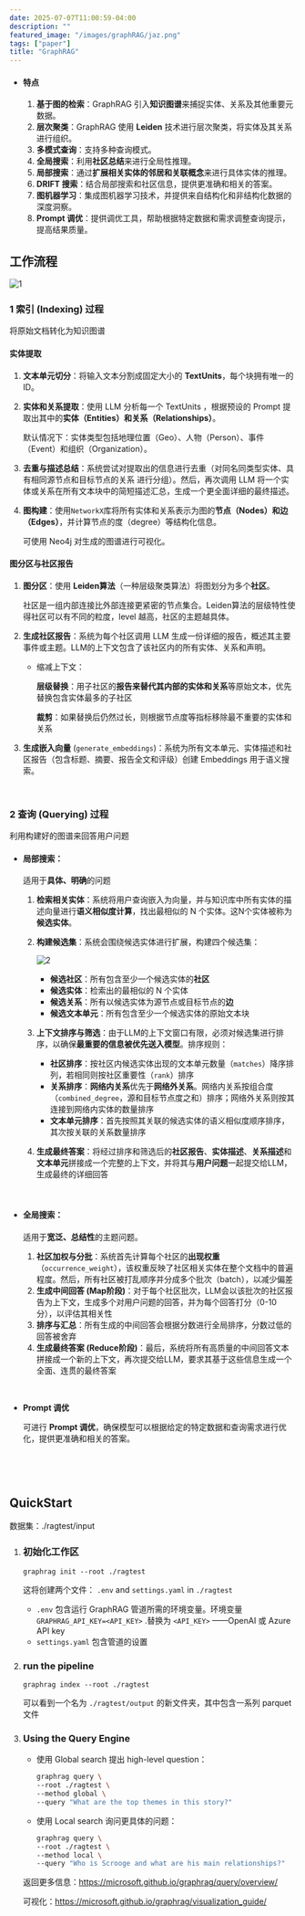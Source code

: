 ```yaml
---
date: 2025-07-07T11:00:59-04:00
description: ""
featured_image: "/images/graphRAG/jaz.png"
tags: ["paper"]
title: "GraphRAG"
---
```


+ #### 特点

  1. **基于图的检索**：GraphRAG 引入**知识图谱**来捕捉实体、关系及其他重要元数据。
  2. **层次聚类**：GraphRAG 使用 **Leiden** 技术进行层次聚类，将实体及其关系进行组织。
  3. **多模式查询**：支持多种查询模式。
  4. **全局搜索**：利用**社区总结**来进行全局性推理。
  5. **局部搜索**：通过**扩展相关实体的邻居和关联概念**来进行具体实体的推理。
  6. **DRIFT 搜索**：结合局部搜索和社区信息，提供更准确和相关的答案。
  7. **图机器学习**：集成图机器学习技术，并提供来自结构化和非结构化数据的深度洞察。
  8. **Prompt 调优**：提供调优工具，帮助根据特定数据和需求调整查询提示，提高结果质量。

## 工作流程

![1](/images/graphRAG/1.png)

### 1 **索引 (Indexing) 过程**

将原始文档转化为知识图谱

<!--more-->

#### 实体提取

1. **文本单元切分**：将输入文本分割成固定大小的 **TextUnits**，每个块拥有唯一的ID。

2. **实体和关系提取**：使用 LLM 分析每一个 TextUnits ，根据预设的 Prompt 提取出其中的**实体（Entities）和关系（Relationships）**。

   默认情况下：实体类型包括地理位置（Geo）、人物（Person）、事件（Event）和组织（Organization）。

3. **去重与描述总结**：系统尝试对提取出的信息进行去重（对同名同类型实体、具有相同源节点和目标节点的关系 进行分组）。然后，再次调用 LLM 将一个实体或关系在所有文本块中的简短描述汇总，生成一个更全面详细的最终描述。

4. **图构建**：使用`NetworkX`库将所有实体和关系表示为图的**节点（Nodes）和边（Edges）**，并计算节点的度（degree）等结构化信息。

   可使用 Neo4j 对生成的图谱进行可视化。


#### 图分区与社区报告

1. **图分区**：使用 **Leiden算法**（一种层级聚类算法）将图划分为多个**社区**。

   社区是一组内部连接比外部连接更紧密的节点集合。Leiden算法的层级特性使得社区可以有不同的粒度，level 越高，社区的主题越具体。

2. **生成社区报告**：系统为每个社区调用 LLM 生成一份详细的报告，概述其主要事件或主题。LLM的上下文包含了该社区内的所有实体、关系和声明。

   + 缩减上下文：

     **层级替换**：用子社区的**报告来替代其内部的实体和关系**等原始文本，优先替换包含实体最多的子社区

     **裁剪**：如果替换后仍然过长，则根据节点度等指标移除最不重要的实体和关系

3.  **生成嵌入向量** (`generate_embeddings`)：系统为所有文本单元、实体描述和社区报告（包含标题、摘要、报告全文和评级）创建 Embeddings 用于语义搜索。

&nbsp;

### 2 **查询 (Querying) 过程**

利用构建好的图谱来回答用户问题

- #### **局部搜索**：

  适用于**具体、明确**的问题

  1. **检索相关实体**：系统将用户查询嵌入为向量，并与知识库中所有实体的描述向量进行**语义相似度计算**，找出最相似的 N 个实体。这N个实体被称为**候选实体**。

  2. **构建候选集**：系统会围绕候选实体进行扩展，构建四个候选集：

     ![2](/images/graphRAG/2.png)

     + **候选社区**：所有包含至少一个候选实体的**社区**
     + **候选实体**：检索出的最相似的 N 个实体
     + **候选关系**：所有以候选实体为源节点或目标节点的**边**
     + **候选文本单元**：所有包含至少一个候选实体的原始文本块

  3. **上下文排序与筛选**：由于LLM的上下文窗口有限，必须对候选集进行排序，以确保**最重要的信息被优先送入模型**。排序规则：

     + **社区排序**：按社区内候选实体出现的文本单元数量（`matches`）降序排列，若相同则按社区重要性（`rank`）排序
     + **关系排序**：**网络内关系**优先于**网络外关系**。网络内关系按组合度（`combined_degree`，源和目标节点度之和）排序；网络外关系则按其连接到网络内实体的数量排序
     + **文本单元排序**：首先按照其关联的候选实体的语义相似度顺序排序，其次按关联的关系数量排序

  4. **生成最终答案**：将经过排序和筛选后的**社区报告**、**实体描述**、**关系描述**和**文本单元**拼接成一个完整的上下文，并将其与**用户问题**一起提交给LLM，生成最终的详细回答

&nbsp;

- #### **全局搜索**：

  适用于**宽泛、总结性**的主题问题。

  1. **社区加权与分批**：系统首先计算每个社区的**出现权重**（`occurrence_weight`），该权重反映了社区相关实体在整个文档中的普遍程度。然后，所有社区被打乱顺序并分成多个批次（batch），以减少偏差
  2. **生成中间回答 (Map阶段)**：对于每个社区批次，LLM会以该批次的社区报告为上下文，生成多个对用户问题的回答，并为每个回答打分（0-10分），以评估其相关性
  3.  **排序与汇总**：所有生成的中间回答会根据分数进行全局排序，分数过低的回答被舍弃
  4. **生成最终答案 (Reduce阶段)**：最后，系统将所有高质量的中间回答文本拼接成一个新的上下文，再次提交给LLM，要求其基于这些信息生成一个全面、连贯的最终答案

&nbsp;

+ **Prompt 调优**

  可进行 **Prompt 调优**，确保模型可以根据给定的特定数据和查询需求进行优化，提供更准确和相关的答案。

&nbsp;

&nbsp;

## QuickStart

数据集：./ragtest/input

1. ### 初始化工作区

   ```
   graphrag init --root ./ragtest
   ```

   这将创建两个文件： `.env` and `settings.yaml` in `./ragtest` 

   + `.env` 包含运行 GraphRAG 管道所需的环境变量。环境变量 `GRAPHRAG_API_KEY=<API_KEY>` .替换为 `<API_KEY>` ——OpenAI 或 Azure API key
   + `settings.yaml` 包含管道的设置

2. ###  run the pipeline

   ```
   graphrag index --root ./ragtest
   ```

   可以看到一个名为 `./ragtest/output` 的新文件夹，其中包含一系列 parquet 文件

3. ### Using the Query Engine

   + 使用 Global search 提出 high-level question：

     ```bash
     graphrag query \
     --root ./ragtest \
     --method global \
     --query "What are the top themes in this story?"
     ```

   + 使用 Local search 询问更具体的问题：

     ```bash
     graphrag query \
     --root ./ragtest \
     --method local \
     --query "Who is Scrooge and what are his main relationships?"
     ```

   返回更多信息：https://microsoft.github.io/graphrag/query/overview/

   可视化：https://microsoft.github.io/graphrag/visualization_guide/